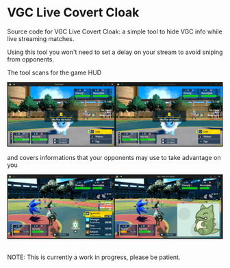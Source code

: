 # VGC Live Covert Cloak

Source code for VGC Live Covert Cloak: a simple tool to hide VGC info while live streaming matches.

Using this tool you won't need to set a delay on your stream to avoid sniping from opponents.

The tool scans for the game HUD

<img src="demo_clean.png" width="1024">

and covers informations that your opponents may use to take advantage on you

<img src="demo_cover.png" width="1024">

<br>
<br>

NOTE: This is currently a work in progress, please be patient.
